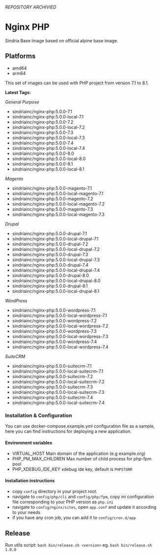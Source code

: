 *REPOSITORY ARCHIVIED*



# Nginx PHP

Sindria Base Image based on official alpine base image.

## Platforms

- amd64
- arm64

This set of images can be used with PHP project from version 7.1 to 8.1.

**Latest Tags:**

_General Purpose_

- sindriainc/nginx-php:5.0.0-7.1
- sindriainc/nginx-php:5.0.0-local-7.1
- sindriainc/nginx-php:5.0.0-7.2
- sindriainc/nginx-php:5.0.0-local-7.2
- sindriainc/nginx-php:5.0.0-7.3
- sindriainc/nginx-php:5.0.0-local-7.3
- sindriainc/nginx-php:5.0.0-7.4
- sindriainc/nginx-php:5.0.0-local-7.4
- sindriainc/nginx-php:5.0.0-8.0
- sindriainc/nginx-php:5.0.0-local-8.0
- sindriainc/nginx-php:5.0.0-8.1
- sindriainc/nginx-php:5.0.0-local-8.1

_Magento_

- sindriainc/nginx-php:5.0.0-magento-7.1
- sindriainc/nginx-php:5.0.0-local-magento-7.1
- sindriainc/nginx-php:5.0.0-magento-7.2
- sindriainc/nginx-php:5.0.0-local-magento-7.2
- sindriainc/nginx-php:5.0.0-magento-7.3
- sindriainc/nginx-php:5.0.0-local-magento-7.3

_Drupal_

- sindriainc/nginx-php:5.0.0-drupal-7.1
- sindriainc/nginx-php:5.0.0-local-drupal-7.1
- sindriainc/nginx-php:5.0.0-drupal-7.2
- sindriainc/nginx-php:5.0.0-local-drupal-7.2
- sindriainc/nginx-php:5.0.0-drupal-7.3
- sindriainc/nginx-php:5.0.0-local-drupal-7.3
- sindriainc/nginx-php:5.0.0-drupal-7.4
- sindriainc/nginx-php:5.0.0-local-drupal-7.4
- sindriainc/nginx-php:5.0.0-drupal-8.0
- sindriainc/nginx-php:5.0.0-local-drupal-8.0
- sindriainc/nginx-php:5.0.0-drupal-8.1
- sindriainc/nginx-php:5.0.0-local-drupal-8.1

_WordPress_

- sindriainc/nginx-php:5.0.0-wordpress-7.1
- sindriainc/nginx-php:5.0.0-local-wordpress-7.1
- sindriainc/nginx-php:5.0.0-wordpress-7.2
- sindriainc/nginx-php:5.0.0-local-wordpress-7.2
- sindriainc/nginx-php:5.0.0-wordpress-7.3
- sindriainc/nginx-php:5.0.0-local-wordpress-7.3
- sindriainc/nginx-php:5.0.0-wordpress-7.4
- sindriainc/nginx-php:5.0.0-local-wordpress-7.4

_SuiteCRM_

- sindriainc/nginx-php:5.0.0-suitecrm-7.1
- sindriainc/nginx-php:5.0.0-local-suitecrm-7.1
- sindriainc/nginx-php:5.0.0-suitecrm-7.2
- sindriainc/nginx-php:5.0.0-local-suitecrm-7.2
- sindriainc/nginx-php:5.0.0-suitecrm-7.3
- sindriainc/nginx-php:5.0.0-local-suitecrm-7.3
- sindriainc/nginx-php:5.0.0-suitecrm-7.4
- sindriainc/nginx-php:5.0.0-local-suitecrm-7.4

### Installation & Configuration

You can use docker-compose.example.yml configuration file as a sample, here you can find instructions
for deploying a new application.

#### Environment variables
- VIRTUAL_HOST Main domain of the application (e.g example.org)
- PHP_PM_MAX_CHILDREN Max number of child process for php-fpm pool 
- PHP_XDEBUG_IDE_KEY xdebug ide key, default is `PHPSTORM`

#### Installation instructions
- copy `config` directory in your project root.
- navigate to `config/php/cli` and `config/php/fpm`, copy ini configuration file corresponding to your
PHP version as `php.ini`
- navigate to `config/nginx/sites`, open `app.conf` and update it according to your needs
- if you have any cron job, you can add it to `config/cron.d/app`

## Release

Run utils script: `bash bin/release.sh <version>` eg. `bash bin/release.sh 1.0.0`

